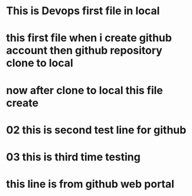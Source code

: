 # This is Devops first file in local
# this first file when i create github account then github repository clone to local
# now after clone to local this file create

# 02 this is second test line for github

# 03 this is third time testing  
# this line is from github web portal
